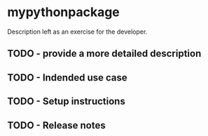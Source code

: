 # mypythonpackage
Description left as an exercise for the developer.
## TODO - provide a more detailed description

## TODO - Indended use case

## TODO - Setup instructions

## TODO - Release notes